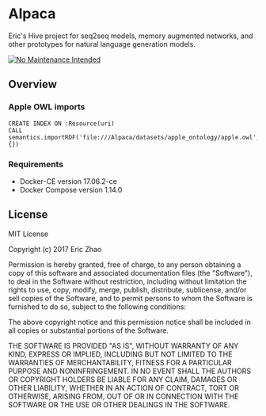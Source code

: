 # Alpaca
Eric's Hive project for seq2seq models, memory augmented networks, and other prototypes for natural language generation models.

[![No Maintenance Intended](http://unmaintained.tech/badge.svg)](http://unmaintained.tech/)

## Overview
### Apple OWL imports
```
CREATE INDEX ON :Resource(uri)
CALL semantics.importRDF('file:///Alpaca/datasets/apple_ontology/apple.owl','RDF/XML', {})

```

### Requirements
* Docker-CE version 17.06.2-ce
* Docker Compose version 1.14.0

## License
MIT License

Copyright (c) 2017 Eric Zhao

Permission is hereby granted, free of charge, to any person obtaining a copy
of this software and associated documentation files (the "Software"), to deal
in the Software without restriction, including without limitation the rights
to use, copy, modify, merge, publish, distribute, sublicense, and/or sell
copies of the Software, and to permit persons to whom the Software is
furnished to do so, subject to the following conditions:

The above copyright notice and this permission notice shall be included in all
copies or substantial portions of the Software.

THE SOFTWARE IS PROVIDED "AS IS", WITHOUT WARRANTY OF ANY KIND, EXPRESS OR
IMPLIED, INCLUDING BUT NOT LIMITED TO THE WARRANTIES OF MERCHANTABILITY,
FITNESS FOR A PARTICULAR PURPOSE AND NONINFRINGEMENT. IN NO EVENT SHALL THE
AUTHORS OR COPYRIGHT HOLDERS BE LIABLE FOR ANY CLAIM, DAMAGES OR OTHER
LIABILITY, WHETHER IN AN ACTION OF CONTRACT, TORT OR OTHERWISE, ARISING FROM,
OUT OF OR IN CONNECTION WITH THE SOFTWARE OR THE USE OR OTHER DEALINGS IN THE
SOFTWARE.

